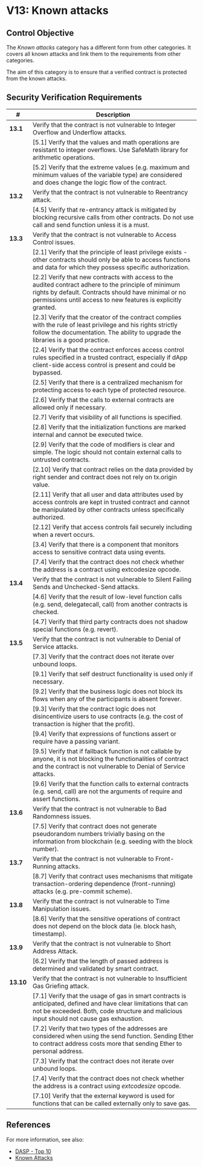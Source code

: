 # V13: Known attacks

## Control Objective

The _Known attacks_ category has a different form from other categories. It covers all known attacks and link them to the requirements from other categories.

The aim of this category is to ensure that a verified contract is protected from the known attacks.

## Security Verification Requirements

| # | Description | 
| --- | --- |
| **13.1** | Verify that the contract is not vulnerable to Integer Overflow and Underflow attacks.
|     | [5.1] Verify that the values and math operations are resistant to integer overflows. Use SafeMath library for arithmetic operations. |
|     | [5.2] Verify that the extreme values (e.g. maximum and minimum values of the variable type) are considered and does change the logic flow of the contract. |
| **13.2** | Verify that the contract is not vulnerable to Reentrancy attack.
|     | [4.5] Verify that re-entrancy attack is mitigated by blocking recursive calls from other contracts. Do not use call and send function unless it is a must. |
| **13.3** | Verify that the contract is not vulnerable to Access Control issues.
|     | [2.1] Verify that the principle of least privilege exists - other contracts should only be able to access functions and data for which they possess specific authorization. |
|     | [2.2] Verify that new contracts with access to the audited contract adhere to the principle of minimum rights by default. Contracts should have minimal or no permissions until access to new features is explicitly granted. |
|     | [2.3] Verify that the creator of the contract complies with the rule of least privilege and his rights strictly follow the documentation. The ability to upgrade the libraries is a good practice. |
|     | [2.4] Verify that the contract enforces access control rules specified in a trusted contract, especially if dApp client-side access control is present and could be bypassed. |
|     | [2.5] Verify that there is a centralized mechanism for protecting access to each type of protected resource. |
|     | [2.6] Verify that the calls to external contracts are allowed only if necessary. |
|     | [2.7] Verify that visibility of all functions is specified. |
|     | [2.8] Verify that the initialization functions are marked internal and cannot be executed twice. |
|     | [2.9] Verify that the code of modifiers is clear and simple. The logic should not contain external calls to untrusted contracts. |
|     | [2.10] Verify that contract relies on the data provided by right sender and contract does not rely on tx.origin value. |
|     | [2.11] Verify that all user and data attributes used by access controls are kept in trusted contract and cannot be manipulated by other contracts unless specifically authorized. |
|     | [2.12] Verify that access controls fail securely including when a revert occurs. |
|     | [3.4] Verify that there is a component that monitors access to sensitive contract data using events. |
|     | [7.4] Verify that the contract does not check whether the address is a contract using extcodesize opcode. |
| **13.4** | Verify that the contract is not vulnerable to Silent Failing Sends and Unchecked-Send attacks.
|     | [4.6] Verify that the result of low-level function calls (e.g. send, delegatecall, call) from another contracts is checked. |
|     | [4.7] Verify that third party contracts does not shadow special functions (e.g. revert). |
| **13.5** | Verify that the contract is not vulnerable to Denial of Service attacks.
|     | [7.3] Verify that the contract does not iterate over unbound loops. |
|     | [9.1] Verify that self destruct functionality is used only if necessary. |
|     | [9.2] Verify that the business logic does not block its flows when any of the participants is absent forever. |
|     | [9.3] Verify that the contract logic does not disincentivize users to use contracts (e.g. the cost of transaction is higher that the profit). |
|     | [9.4] Verify that expressions of functions assert or require have a passing variant. |
|     | [9.5] Verify that if fallback function is not callable by anyone, it is not blocking the functionalities of contract and the contract is not vulnerable to Denial of Service attacks. |
|     | [9.6] Verify that the function calls to external contracts (e.g. send, call) are not the arguments of require and assert functions. |
| **13.6** | Verify that the contract is not vulnerable to Bad Randomness issues.
|     | [7.5] Verify that contract does not generate pseudorandom numbers trivially basing on the information from blockchain (e.g. seeding with the block number). |
| **13.7** | Verify that the contract is not vulnerable to Front-Running attacks.
|     | [8.7] Verify that contract uses mechanisms that mitigate transaction-ordering dependence (front-running) attacks (e.g. pre-commit scheme). |
| **13.8** | Verify that the contract is not vulnerable to Time Manipulation issues.
|     | [8.6] Verify that the sensitive operations of contract does not depend on the block data (ie. block hash, timestamp). |
| **13.9** | Verify that the contract is not vulnerable to Short Address Attack.
|     | [6.2] 	Verify that the length of passed address is determined and validated by smart contract. |
| **13.10** | Verify that the contract is not vulnerable to Insufficient Gas Griefing attack.
|     | [7.1] Verify that the usage of gas in smart contracts is anticipated, defined and have clear limitations that can not be exceeded. Both, code structure and malicious input should not cause gas exhaustion. |
|     | [7.2] Verify that two types of the addresses are considered when using the send function. Sending Ether to contract address costs more that sending Ether to personal address. |
|     | [7.3] Verify that the contract does not iterate over unbound loops. |
|     | [7.4] Verify that the contract does not check whether the address is a contract using *extcodesize* opcode. |
|     | [7.10] Verify that the external keyword is used for functions that can be called externally only to save gas. |

## References

For more information, see also:

* [DASP - Top 10](https://dasp.co/)
* [Known Attacks](https://consensys.github.io/smart-contract-best-practices/known_attacks/)
